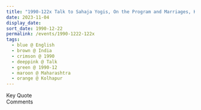 ```yaml
---
title: "1990-122x Talk to Sahaja Yogis, On the Program and Marriages, Kolhapur, Maharashtra, India"
date: 2023-11-04
display_date: 
sort_date: 1990-12-22
permalink: /events/1990-1222-122x
tags:
  - blue @ English
  - brown @ India
  - crimson @ 1990
  - deeppink @ Talk
  - green @ 1990-12
  - maroon @ Maharashtra
  - orange @ Kolhapur
---
```


<wave-list>
  <list-title color="green" width="75">Key Quote</list-title>
  <list-item color="BlanchedAlmond"  width="200"></list-item>
  <list-item color="Lavender"></list-item>
  <list-item color="BlanchedAlmond"></list-item>
</wave-list>

<br>

<wave-list>
  <list-title color="green" width="75">Comments</list-title>
  <list-item color="BlanchedAlmond"  width="200"></list-item>
  <list-item color="Lavender"></list-item>
  <list-item color="BlanchedAlmond"></list-item>
</wave-list>